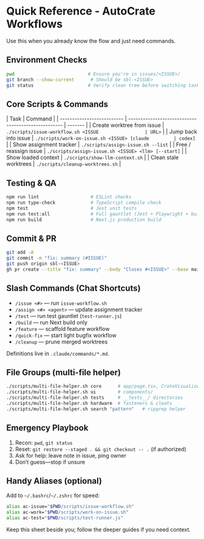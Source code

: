 # Quick Reference - AutoCrate Workflows

Use this when you already know the flow and just need commands.

## Environment Checks

```bash
pwd                           # Ensure you're in issues/<ISSUE>/
git branch --show-current      # Should be sbl-<ISSUE>
git status                    # Verify clean tree before switching tasks
```

## Core Scripts & Commands

| Task                       | Command                                             |
| -------------------------- | --------------------------------------------------- | ------- |
| Create worktree from issue | `./scripts/issue-workflow.sh <ISSUE                 | URL>`   |
| Jump back into issue       | `./scripts/work-on-issue.sh <ISSUE> [claude         | codex]` |
| Show assignment tracker    | `./scripts/assign-issue.sh --list`                  |
| Free / reassign issue      | `./scripts/assign-issue.sh <ISSUE> <llm> [--start]` |
| Show loaded context        | `./scripts/show-llm-context.sh`                     |
| Clean stale worktrees      | `./scripts/cleanup-worktrees.sh`                    |

## Testing & QA

```bash
npm run lint                   # ESLint checks
npm run type-check             # TypeScript compile check
npm test                       # Jest unit tests
npm run test:all               # Full gauntlet (Jest + Playwright + build)
npm run build                  # Next.js production build
```

## Commit & PR

```bash
git add -A
git commit -m "fix: summary (#ISSUE)"
git push origin sbl-<ISSUE>
gh pr create --title "fix: summary" --body "Closes #<ISSUE>" --base main
```

## Slash Commands (Chat Shortcuts)

- `/issue <#>` — run `issue-workflow.sh`
- `/assign <#> <agent>` — update assignment tracker
- `/test` — run test gauntlet (`test-runner.js`)
- `/build` — run Next build only
- `/feature` — scaffold feature workflow
- `/quick-fix` — start light bugfix workflow
- `/cleanup` — prune merged worktrees

Definitions live in `.claude/commands/*.md`.

## File Groups (multi-file helper)

```bash
./scripts/multi-file-helper.sh core      # app/page.tsx, CrateVisualizer.tsx, nx-generator.ts
./scripts/multi-file-helper.sh ui        # components/
./scripts/multi-file-helper.sh tests     # __tests__/ directories
./scripts/multi-file-helper.sh hardware  # fasteners & cleats
./scripts/multi-file-helper.sh search "pattern"   # ripgrep helper
```

## Emergency Playbook

1. Recon: `pwd`, `git status`
2. Reset: `git restore --staged . && git checkout -- .` (if authorized)
3. Ask for help: leave note in issue, ping owner
4. Don’t guess—stop if unsure

## Handy Aliases (optional)

Add to `~/.bashrc`/`~/.zshrc` for speed:

```bash
alias ac-issue="$PWD/scripts/issue-workflow.sh"
alias ac-work="$PWD/scripts/work-on-issue.sh"
alias ac-test="$PWD/scripts/test-runner.js"
```

Keep this sheet beside you; follow the deeper guides if you need context.
